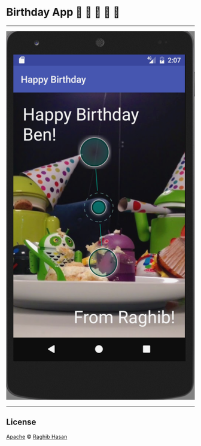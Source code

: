 # Birthday App 🎉 🎉 🎉 🎉 🎉

---
![Birthday-App ScreenShot](./birthday-app.png)

---

## License
[Apache](./license) © [Raghib Hasan](http://raghibm.com/)